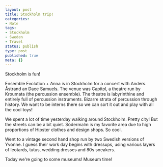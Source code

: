 ```yaml
---
layout: post
title: Stockholm trip!
categories:
- Note
tags:
- Stockholm
- Sweden
- Travel
status: publish
type: post
published: true
meta: {}
---
```


Stockholm is fun!

Ensemble Evolution + Anna is in Stockholm for a concert with Anders Åstrand an Dace Samuels. The venue was Capitol, a theatre run by Kroumata (the percussion ensemble). The theatre is labyrinthine and entirely full of percussion instruments. Bizarre strata of percussion through history. We want to be interns there so we can sort it out and play with all the cool toys!

We spent a lot of time yesterday walking around Stockholm. Pretty city! But the streets can be a bit quiet. Södermalm is my favorite area due to high proportions of Hipster clothes and design shops. So cool.

Went to a vintage second hand shop run by two Swedish versions of Yvonne. I guess their work day begins with dressups, using various layers of leotards, tutus, wedding dresses and 80s sneakers. 

Today we're going to some museums! Museum time!